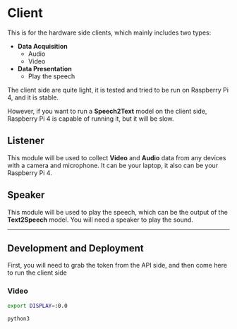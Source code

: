 # Client

This is for the hardware side clients, which mainly includes two types:

- **Data Acquisition**
    - Audio
    - Video
- **Data Presentation**
    - Play the speech

The client side are quite light, it is tested and tried to be run on Raspberry Pi 4, and it is stable.

However, if you want to run a **Speech2Text** model on the client side, Raspberry Pi 4 is capable of running it, but it
will be slow.

## Listener

This module will be used to collect **Video** and **Audio** data from any devices with a camera and microphone.
It can be your laptop, it also can be your Raspberry Pi 4.

## Speaker

This module will be used to play the speech, which can be the output of the **Text2Speech** model.
You will need a speaker to play the sound.



---

## Development and Deployment

First, you will need to grab the token from the API side, and then come here to run the client side

### Video

```bash
export DISPLAY=:0.0

python3 
```